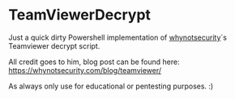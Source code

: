 # TeamViewerDecrypt

Just a quick dirty Powershell implementation of [whynotsecurity](https://github.com/whynotsecurity/)´s Teamviewer decrypt script.

All credit goes to him, blog post can be found here: https://whynotsecurity.com/blog/teamviewer/

As always only use for educational or pentesting purposes. :)
